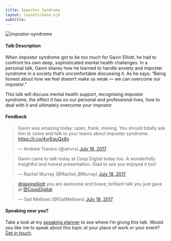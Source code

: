 ```yaml
---
title: Impostor Syndrome
layout: layouts/base.njk
subtitle: 
---
```

![impostor-syndrome](/images/impostor-syndrome-talk.jpg)

#### Talk Description

When impostor syndrome got to be too much for Gavin Elliott, he had to confront his own deep, sophisticated mental health challenges. In a personal talk, Gavin shares how he learned to handle anxiety and imposter syndrome in a society that’s uncomfortable discussing it. As he says: “Being honest about how we feel doesn’t make us weak — we can overcome our impostor.”

This talk will discuss mental health support, recognising impostor syndrome, the effect it has on our personal and professional lives, how to deal with it and ultimately overcome your impostor.

#### Feedback

> Gavin was amazing today: open, frank, moving. You should totally ask him to come and talk to your teams about imposter syndrome. <https://t.co/4vrEguQx8v>
>
> — Andrew Travers (@atrvrs) [July 18, 2017](https://twitter.com/atrvrs/status/887373882453364737)

<script async="" charset="utf-8" src="//platform.twitter.com/widgets.js"></script>

> Gavin came to talk today at Coop Digital today too. A wonderfully insightful and honest presentation. Glad to see you enjoyed it too!
>
> — Rachel Murray (@Rachel\_BMurray) [July 18, 2017](https://twitter.com/Rachel_BMurray/status/887406272219418625)

<script async="" charset="utf-8" src="//platform.twitter.com/widgets.js"></script>

> [@gavinelliott](https://twitter.com/gavinelliott) you are awesome and brave; brilliant talk you just gave at [@CoopDigital](https://twitter.com/CoopDigital)
>
> — Gail Mellows (@GailMellows) [July 18, 2017](https://twitter.com/GailMellows/status/887345955061862400)

<script async="" charset="utf-8" src="//platform.twitter.com/widgets.js"></script>

#### Speaking near you?

Take a look at my [speaking planner](http://www.gavinelliott.co.uk/speaking/) to see where I’m giving this talk. Would you like me to speak about this topic at your place of work or your event? [Get in touch](http://www.gavinelliott.co.uk/contact/).
